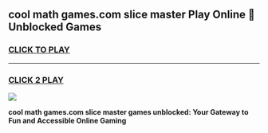 
## cool math games.com slice master Play Online 👋 Unblocked Games
<h3>
<a href="https://news.freeplayer.one?title=cool_math_games.com_slice_master&ref=17CMG">CLICK TO PLAY</a></h3>
<hr>

<h3>
<a href="https://news.freeplayer.one?title=cool_math_games.com_slice_master&ref=17CMG">CLICK 2 PLAY</a>
  
</h3>

<a href="https://news.freeplayer.one?title=cool_math_games.com_slice_master&ref=17CMG/"><img src="https://clearcache.store/games.png"></a>


**cool math games.com slice master games unblocked: Your Gateway to Fun and Accessible Online Gaming**
